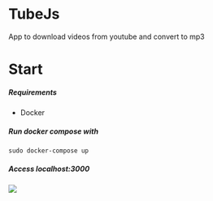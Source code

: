 # TubeJs

App to download videos from youtube and convert to mp3

# Start

##### Requirements

- Docker

##### Run docker compose with

```
sudo docker-compose up
```

##### Access localhost:3000

![](gif.GIF)
